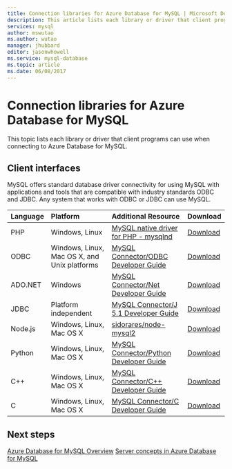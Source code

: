 ```yaml
---
title: Connection libraries for Azure Database for MySQL | Microsoft Docs
description: This article lists each library or driver that client programs can use when connecting to Azure Database for MySQL.
services: mysql
author: mswutao
ms.author: wutao
manager: jhubbard
editor: jasonwhowell
ms.service: mysql-database
ms.topic: article
ms.date: 06/08/2017
---
```


# Connection libraries for Azure Database for MySQL
This topic lists each library or driver that client programs can use when connecting to Azure Database for MySQL.

## Client interfaces
MySQL offers standard database driver connectivity for using MySQL with applications and tools that are compatible with industry standards ODBC and JDBC. Any system that works with ODBC or JDBC can use MySQL.

| **Language** | **Platform** | **Additional Resource** | **Download** |
| :----------- | :------------| :-----------------------| :------------|
| PHP | Windows, Linux | [MySQL native driver for PHP - mysqlnd](https://dev.mysql.com/downloads/connector/php-mysqlnd/) | [Download](http://php.net/downloads.php) |
| ODBC | Windows, Linux, Mac OS X, and Unix platforms | [MySQL Connector/ODBC Developer Guide](https://dev.mysql.com/doc/connector-odbc/en/) | [Download](https://dev.mysql.com/downloads/connector/odbc/) |
| ADO.NET | Windows | [MySQL Connector/Net Developer Guide](https://dev.mysql.com/doc/connector-net/en/) | [Download](https://dev.mysql.com/downloads/connector/net/) |
| JDBC | Platform independent | [MySQL Connector/J 5.1 Developer Guide](https://dev.mysql.com/doc/connector-j/5.1/en/) | [Download](https://dev.mysql.com/downloads/connector/j/) |
| Node.js | Windows, Linux, Mac OS X | [sidorares/node-mysql2](https://github.com/sidorares/node-mysql2/tree/master/documentation) | [Download](https://github.com/sidorares/node-mysql2) |
| Python | Windows, Linux, Mac OS X | [MySQL Connector/Python Developer Guide](https://dev.mysql.com/doc/connector-python/en/) | [Download](https://dev.mysql.com/downloads/connector/python/) |
| C++ | Windows, Linux, Mac OS X | [MySQL Connector/C++ Developer Guide](https://dev.mysql.com/doc/connector-cpp/en/) | [Download](https://dev.mysql.com/downloads/connector/python/) |
| C | Windows, Linux, Mac OS X | [MySQL Connector/C Developer Guide](https://dev.mysql.com/doc/connector-c/en/) | [Download](https://dev.mysql.com/downloads/connector/c/)


## Next steps
[Azure Database for MySQL Overview](./overview.md)
[Server concepts in Azure Database for MySQL](./concepts-servers.md)
